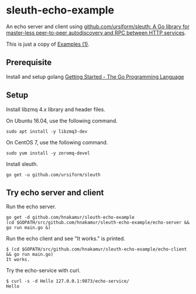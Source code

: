 sleuth-echo-example
===================

An echo server and client using [github.com/ursiform/sleuth: A Go library for master-less peer-to-peer autodiscovery and RPC between HTTP services](https://github.com/ursiform/sleuth).

This is just a copy of [Examples (1)](https://github.com/ursiform/sleuth#examples).

## Prerequisite

Install and setup golang  [Getting Started - The Go Programming Language](https://golang.org/doc/install)

## Setup

Install libzmq 4.x library and header files.

On Ubuntu 16.04, use the following command.

```
sudo apt install -y libzmq3-dev
```

On CentOS 7, use the following command.

```
sudo yum install -y zeromq-devel
```

Install sleuth.

```
go get -u github.com/ursiform/sleuth
```


## Try echo server and client

Run the echo server.

```
go get -d github.com/hnakamur/sleuth-echo-example
(cd $GOPATH/src/github.com/hnakamur/sleuth-echo-example/echo-server && go run main.go &)
```

Run the echo client and see "It works." is printed.

```
$ (cd $GOPATH/src/github.com/hnakamur/sleuth-echo-example/echo-client && go run main.go)
It works.
```

Try the echo-service with curl.

```
$ curl -s -d Hello 127.0.0.1:9873/echo-service/
Hello
```
